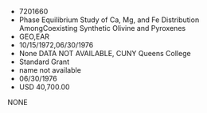 * 7201660
* Phase Equilibrium Study of Ca, Mg, and Fe Distribution AmongCoexisting Synthetic Olivine and Pyroxenes
* GEO,EAR
* 10/15/1972,06/30/1976
* None   DATA NOT AVAILABLE, CUNY Queens College
* Standard Grant
*   name not available
* 06/30/1976
* USD 40,700.00

NONE